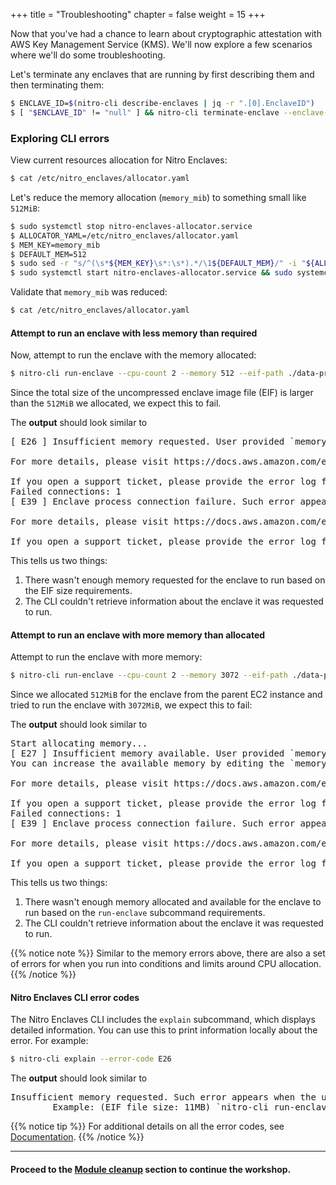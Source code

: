 +++
title = "Troubleshooting"
chapter = false
weight = 15
+++

Now that you've had a chance to learn about cryptographic attestation with AWS Key Management Service (KMS). We'll now explore a few scenarios where we'll do some troubleshooting.

Let's terminate any enclaves that are running by first describing them and then terminating them:
```sh
$ ENCLAVE_ID=$(nitro-cli describe-enclaves | jq -r ".[0].EnclaveID")
$ [ "$ENCLAVE_ID" != "null" ] && nitro-cli terminate-enclave --enclave-id ${ENCLAVE_ID}
```

### Exploring CLI errors

View current resources allocation for Nitro Enclaves:
```sh
$ cat /etc/nitro_enclaves/allocator.yaml
```

Let's reduce the memory allocation (`memory_mib`) to something small like `512MiB`:
```sh
$ sudo systemctl stop nitro-enclaves-allocator.service
$ ALLOCATOR_YAML=/etc/nitro_enclaves/allocator.yaml
$ MEM_KEY=memory_mib
$ DEFAULT_MEM=512
$ sudo sed -r "s/^(\s*${MEM_KEY}\s*:\s*).*/\1${DEFAULT_MEM}/" -i "${ALLOCATOR_YAML}"
$ sudo systemctl start nitro-enclaves-allocator.service && sudo systemctl enable nitro-enclaves-allocator.service
```

Validate that `memory_mib` was reduced:
```sh
$ cat /etc/nitro_enclaves/allocator.yaml
```
#### Attempt to run an enclave with less memory than required

Now, attempt to run the enclave with the memory allocated:
```sh
$ nitro-cli run-enclave --cpu-count 2 --memory 512 --eif-path ./data-processing.eif
```

Since the total size of the uncompressed enclave image file (EIF) is larger than the `512MiB` we allocated, we expect this to fail.

The **output** should look similar to
<pre>
[ E26 ] Insufficient memory requested. User provided `memory` is 512 MB, but based on the EIF file size, the minimum memory should be 2148 MB

For more details, please visit https://docs.aws.amazon.com/enclaves/latest/user/cli-errors.html#E26

If you open a support ticket, please provide the error log found at "/var/log/nitro_enclaves/err2021-06-18T21:46:43.249503129+00:00.log"
Failed connections: 1
[ E39 ] Enclave process connection failure. Such error appears when the enclave manager fails to connect to at least one enclave process for retrieving the description information.

For more details, please visit https://docs.aws.amazon.com/enclaves/latest/user/cli-errors.html#E39

If you open a support ticket, please provide the error log found at "/var/log/nitro_enclaves/err2021-06-18T21:46:43.249656960+00:00.log"
</pre>

This tells us two things:
1. There wasn't enough memory requested for the enclave to run based on the EIF size requirements.
1. The CLI couldn't retrieve information about the enclave it was requested to run.

#### Attempt to run an enclave with more memory than allocated

Attempt to run the enclave with more memory:
```sh
$ nitro-cli run-enclave --cpu-count 2 --memory 3072 --eif-path ./data-processing.eif
```

Since we allocated `512MiB` for the enclave from the parent EC2 instance and tried to run the enclave with `3072MiB`, we expect this to fail:

The **output** should look similar to
<pre>
Start allocating memory...
[ E27 ] Insufficient memory available. User provided `memory` is 3072 MB, which is more than the available hugepage memory.
You can increase the available memory by editing the `memory_mib` value from '/etc/nitro_enclaves/allocator.yaml' and then enable the nitro-enclaves-allocator.service.

For more details, please visit https://docs.aws.amazon.com/enclaves/latest/user/cli-errors.html#E27

If you open a support ticket, please provide the error log found at "/var/log/nitro_enclaves/err2021-06-18T20:56:47.554786281+00:00.log"
Failed connections: 1
[ E39 ] Enclave process connection failure. Such error appears when the enclave manager fails to connect to at least one enclave process for retrieving the description information.

For more details, please visit https://docs.aws.amazon.com/enclaves/latest/user/cli-errors.html#E39

If you open a support ticket, please provide the error log found at "/var/log/nitro_enclaves/err2021-06-18T20:56:47.554962083+00:00.log"
</pre>
This tells us two things:
1. There wasn't enough memory allocated and available for the enclave to run based on the `run-enclave` subcommand requirements.
1. The CLI couldn't retrieve information about the enclave it was requested to run.

{{% notice note %}}
Similar to the memory errors above, there are also a set of errors for when you run into conditions and limits around CPU allocation.
{{% /notice %}}
#### Nitro Enclaves CLI error codes

The Nitro Enclaves CLI includes the `explain` subcommand, which displays detailed information. You can use this to print information locally about the error. For example:

```sh
$ nitro-cli explain --error-code E26
```
The **output** should look similar to
<pre>
Insufficient memory requested. Such error appears when the user requests to launch an enclave with not enough memory. The enclave memory should be at least equal to the size of the EIF file used for launching the enclave.
        Example: (EIF file size: 11MB) `nitro-cli run-enclave --cpu-count 2 --memory 5 --eif-path /path/to/my/eif`. In this case, the user requested to run an enclave with only 5MB of memory, whereas the EIF file alone requires 11MB.
</pre>

{{% notice tip %}}
For additional details on all the error codes, see [Documentation](https://docs.aws.amazon.com/enclaves/latest/user/cli-errors.html).
{{% /notice %}}

---
#### Proceed to the [Module cleanup](module-cleanup.html) section to continue the workshop.
